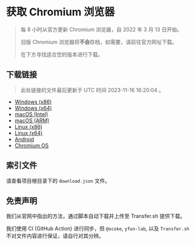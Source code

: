 # 获取 Chromium 浏览器

> 每 8 小时从官方更新 Chromium 浏览器，自 2022 年 3 月 13 日开始。
> 
> 旧版 Chromium 浏览器将**不会**存档，如需要，请前往官方网址下载。
>
> 在下方寻找适合您的版本进行下载。

## 下载链接

> 此处链接的文件最后更新于 UTC 时间 2023-11-16 16:20:04
。

- [Windows (x86)](https://transfer.sh/S6wBz7732G/Win.zip)
- [Windows (x64)](https://transfer.sh/HqgerbbO2B/Win_x64.zip)
- [macOS (Intel)](https://transfer.sh/8uIFTwXPau/Mac.zip)
- [macOS (ARM)](https://transfer.sh/1ydHTImRIa/Mac_Arm.zip)
- [Linux (x86)](https://transfer.sh/JEOhAUVuq2/Linux.zip)
- [Linux (x64)](https://transfer.sh/K7Vl2oKYln/Linux_x64.zip)
- [Android](https://transfer.sh/qWkwdOya8R/Android.zip)
- [Chromium OS](https://transfer.sh/QzLF33xeSV/Linux_ChromiumOS_Full.zip)

## 索引文件

请查看项目根目录下的 `download.json` 文件。

## 免责声明

我们从官网中指出的方法，通过脚本自动下载并上传至 Transfer.sh 提供下载。

我们使用 CI (GitHub Action) 进行同步，但 `@ocoke`, `yfun-lab`, 以及 `Transfer.sh` 不对文件内容进行保证，请自行对其分辨。
